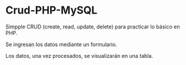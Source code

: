 # Crud-PHP-MySQL

Simpple CRUD (create, read, update, delete) para practicar lo básico en PHP.

Se ingresan los datos mediante un formulario.

Los datos, una vez procesados, se visualizarán en una tabla.
